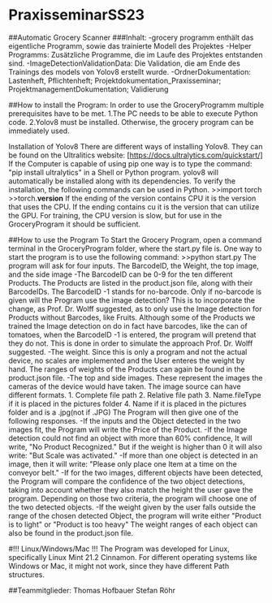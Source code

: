 # PraxisseminarSS23
##Automatic Grocery Scanner
###Inhalt:
-grocery programm enthält das eigentliche Programm, sowie das trainierte Modell des Projektes
-Helper Programms: Zusätzliche Programme, die im Laufe des Projektes entstanden sind.
-ImageDetectionValidationData: Die Validation, die am Ende des Trainings des models von Yolov8 erstellt wurde.
-OrdnerDokumentation: Lastenheft, Pflichtenheft; Projektdokumentation_Praxisseminar; ProjektmanagementDokumentation; Validierung 




##How to install the Program:
In order to use the GroceryProgramm multiple prerequisites have to be met.
    1.The PC needs to be able to execute Python code.
    2.Yolov8 must be installed.
Otherwise, the grocery program can be immediately used.

Installation of Yolov8
    There are different ways of installing Yolov8. They can be found on the Ultralitics website: 
    [https://docs.ultralytics.com/quickstart/]
    If the Computer is capable of using pip one way is to type the command: "pip install ultralytics" 
    in a Shell or Python program. yolov8 will automatically be installed along with its dependencies.
    To verify the installation, the following commands can be used in Python.
        >>import torch
        >>torch.__version__
    If the ending of the version contains CPU it is the version that uses the CPU. If the ending 
    contains cu it is the  version that can utilize the GPU. For training, the CPU version is 
    slow, but for use in the GroceryProgram it should be sufficient.
    
##How to use the Program
    To Start the Grocery Program, open a command terminal in the GroceryProgram folder, where the start.py file is.
    One way to start the program is to use the following command:
        >>python start.py
    The program will ask for four inputs. The BarcodeID, the Weight, the top image, and the side image
    -The BarcodeID can be 0-9 for the ten different Products. The Products are listed in the product.json 
    file, along with their BarcodeIDs. The BarcodeID -1 stands for no-barcode. Only if no-barcode is given 
    will the Program use the image detection? This is to incorporate the change, as Prof. Dr. Wolff suggested, 
    as to only use the Image detection for Products without Barcodes, like Fruits. Although some of the 
    Products we trained the Image detection on do in fact have barcodes, like the can of tomatoes, when the 
    BarcodeID -1 is entered, the program will pretend that they do not. This is done in order to simulate 
    the approach Prof. Dr. Wolff suggested.
    -The weight. Since this is only a program and not the actual device, no scales are implemented and 
    the User enteres the weight by hand. The ranges of weights of the Products can again be found in 
    the product.json file.
    -The top and side images. These represent the images the cameras of the device would have taken. 
    The image source can have different formats.
        1. Complete file path
        2. Relative file path
        3. Name.fileType if it is placed in the pictures folder
        4. Name if it is placed in the pictures folder and is a .jpg(not if .JPG)
    The Program will then give one of the following responses.
        -If the inputs and the Object detected in the two images fit, the Program will 
        write the Price of the Product.
        -If the Image detection could not find an object with more than 60% confidence,
        It will write, "No Product Recognized." But if the weight is higher than 0 it will also write:
        "But Scale was activated."
        -If more than one object is detected in an image, then it will write: "Please only place one 
        Item at a time on the conveyor belt."
        -If for the two images, different objects have been detected, the Program will compare the 
        confidence of the two object detections, taking into account whether they also match the height 
        the user gave the program. Depending on those two criteria, the program will choose one of the 
        two detected objects.
        -If the weight given by the user falls outside the range of the chosen detected Object, the 
        program will write either "Product is to light" or "Product is too heavy" The weight ranges 
        of each object can also be found in the product.json file.
        


#!!! Linux/Windows/Mac !!!
    The Program was developed for Linux, specifically Linux Mint 21.2 Cinnamon.
    For different operating systems like Windows or Mac, it might not work, since they have different Path structures.
     
##Teammitglieder:
Thomas Hofbauer
Stefan Röhr


